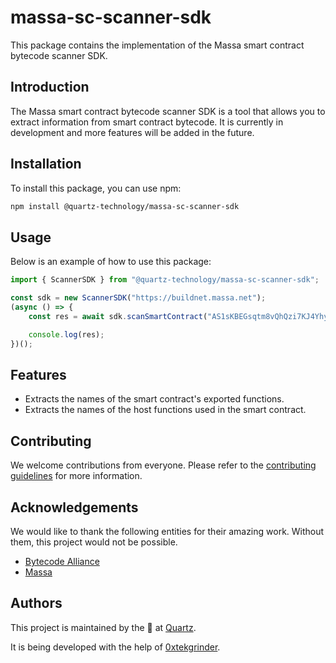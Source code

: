 # massa-sc-scanner-sdk

This package contains the implementation of the Massa smart contract bytecode scanner SDK.

## Introduction

The Massa smart contract bytecode scanner SDK is a tool that allows you to extract information from smart contract bytecode.
It is currently in development and more features will be added in the future.

## Installation

To install this package, you can use npm:

```bash
npm install @quartz-technology/massa-sc-scanner-sdk
```

## Usage

Below is an example of how to use this package:

```typescript
import { ScannerSDK } from "@quartz-technology/massa-sc-scanner-sdk";

const sdk = new ScannerSDK("https://buildnet.massa.net");
(async () => {
    const res = await sdk.scanSmartContract("AS1sKBEGsqtm8vQhQzi7KJ4YhyaKTSkhJrLkRc7mQtPqme3VcFHm");

    console.log(res);
})();
```

## Features

- Extracts the names of the smart contract's exported functions.
- Extracts the names of the host functions used in the smart contract.

## Contributing

We welcome contributions from everyone. Please refer to the [contributing guidelines](../../CONTRIBUTING.md) for more information.

## Acknowledgements

We would like to thank the following entities for their amazing work. Without them, this project would not be possible.

- [Bytecode Alliance](https://github.com/bytecodealliance)
- [Massa](https://massa.net/)

## Authors

This project is maintained by the 📡 at [Quartz](https://quartz.technology).

It is being developed with the help of [0xtekgrinder](https://github.com/0xtekgrinder).
